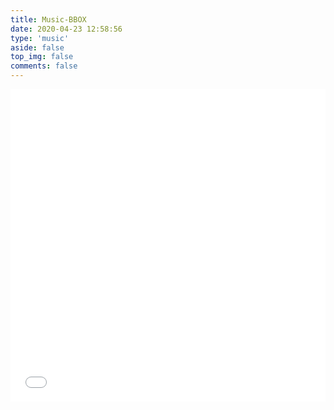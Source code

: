 ```yaml
---
title: Music-BBOX
date: 2020-04-23 12:58:56
type: 'music'
aside: false
top_img: false
comments: false
---
```


<iframe frameborder="no" border="0" marginwidth="0" marginheight="0" width=100% height=500 src="//music.163.com/outchain/player?type=0&id=5160008524&auto=1&height=430"></iframe>

